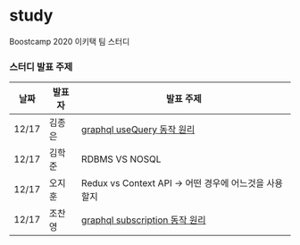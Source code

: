 # study

Boostcamp 2020 이키택 팀 스터디

### 스터디 발표 주제

| 날짜  | 발표자 | 발표 주제                                                 |
| ----- | ------ | --------------------------------------------------------- |
| 12/17 | 김종은 | [graphql useQuery 동작 원리](https://docs.google.com/presentation/d/1kkmOHPVRkLr_B3itPjSlTkfMn5Mv3vQs4YsaAgLS2EA/edit#slide=id.gaa77db267d_0_225)                                |
| 12/17 | 김학준 | RDBMS VS NOSQL                                            |
| 12/17 | 오지훈 | Redux vs Context API &rarr; 어떤 경우에 어느것을 사용할지 |
| 12/17 | 조찬영 | [graphql subscription 동작 원리](https://chanyeong.com/blog/post/41)                           |
